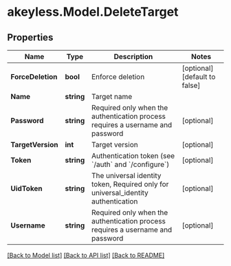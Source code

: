 # akeyless.Model.DeleteTarget
## Properties

Name | Type | Description | Notes
------------ | ------------- | ------------- | -------------
**ForceDeletion** | **bool** | Enforce deletion | [optional] [default to false]
**Name** | **string** | Target name | 
**Password** | **string** | Required only when the authentication process requires a username and password | [optional] 
**TargetVersion** | **int** | Target version | [optional] 
**Token** | **string** | Authentication token (see &#x60;/auth&#x60; and &#x60;/configure&#x60;) | [optional] 
**UidToken** | **string** | The universal identity token, Required only for universal_identity authentication | [optional] 
**Username** | **string** | Required only when the authentication process requires a username and password | [optional] 

[[Back to Model list]](../README.md#documentation-for-models) [[Back to API list]](../README.md#documentation-for-api-endpoints) [[Back to README]](../README.md)

